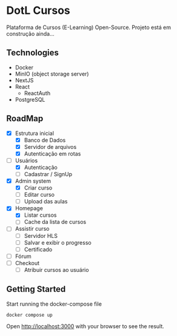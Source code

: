 # DotL Cursos

Plataforma de Cursos (E-Learning) Open-Source.
Projeto está em construção ainda...

## Technologies
- Docker
- MinIO (object storage server)
- NextJS
- React
    - ReactAuth
- PostgreSQL

## RoadMap
- [x] Estrutura inicial
    - [x] Banco de Dados
    - [x] Servidor de arquivos
    - [x] Autenticação em rotas
- [ ] Usuários 
    - [x] Autenticação
    - [ ] Cadastrar / SignUp
- [x] Admin system
    - [x] Criar curso
    - [ ] Editar curso
    - [ ] Upload das aulas
- [x] Homepage
    - [x] Listar cursos
    - [ ] Cache da lista de cursos
- [ ] Assistir curso
    - [ ] Servidor HLS
    - [ ] Salvar e exibir o progresso
    - [ ] Certificado
- [ ] Fórum
- [ ] Checkout
    - [ ] Atribuir cursos ao usuário

## Getting Started
Start running the docker-compose file

`docker compose up`

Open [http://localhost:3000](http://localhost:3000) with your browser to see the result.

